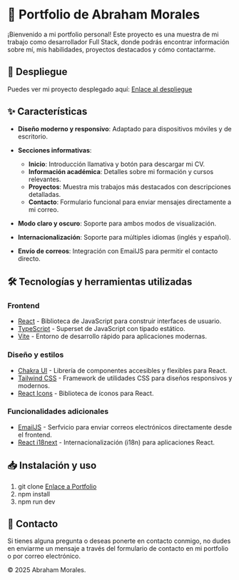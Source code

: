 # 📌 Portfolio de Abraham Morales

¡Bienvenido a mi portfolio personal! Este proyecto es una muestra de mi trabajo como desarrollador Full Stack, donde podrás encontrar información sobre mí, mis habilidades, proyectos destacados y cómo contactarme.

## 🚀 Despliegue

Puedes ver mi proyecto desplegado aquí: [Enlace al despliegue](https://abrahammordev-portfolio.vercel.app/)

## ✨ Características

- **Diseño moderno y responsivo**: Adaptado para dispositivos móviles y de escritorio.
- **Secciones informativas**:

  - **Inicio**: Introducción llamativa y botón para descargar mi CV.
  - **Información académica**: Detalles sobre mi formación y cursos relevantes.
  - **Proyectos**: Muestra mis trabajos más destacados con descripciones detalladas.
  - **Contacto**: Formulario funcional para enviar mensajes directamente a mi correo.

- **Modo claro y oscuro**: Soporte para ambos modos de visualización.
- **Internacionalización**: Soporte para múltiples idiomas (inglés y español).
- **Envío de correos**: Integración con EmailJS para permitir el contacto directo.

## 🛠️ Tecnologías y herramientas utilizadas

### **Frontend**

- [React](https://reactjs.org/) - Biblioteca de JavaScript para construir interfaces de usuario.
- [TypeScript](https://www.typescriptlang.org/) - Superset de JavaScript con tipado estático.
- [Vite](https://vitejs.dev/) - Entorno de desarrollo rápido para aplicaciones modernas.

### **Diseño y estilos**

- [Chakra UI](https://chakra-ui.com/) - Librería de componentes accesibles y flexibles para React.
- [Tailwind CSS](https://tailwindcss.com/) - Framework de utilidades CSS para diseños responsivos y modernos.
- [React Icons](https://react-icons.github.io/react-icons/) - Biblioteca de íconos para React.

### **Funcionalidades adicionales**

- [EmailJS](https://www.emailjs.com/) - Serfvicio para enviar correos electrónicos directamente desde el frontend.
- [React i18next](https://react.i18next.com/) - Internacionalización (i18n) para aplicaciones React.

## 📥 Instalación y uso

1. git clone [Enlace a Portfolio](https://github.com/xamorrod/Portfolio.git)
2. npm install
3. npm run dev

## 📩 Contacto

Si tienes alguna pregunta o deseas ponerte en contacto conmigo, no dudes en enviarme un mensaje a través del formulario de contacto en mi portfolio o por correo electrónico.

© 2025 Abraham Morales.
